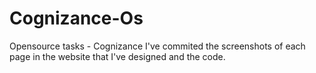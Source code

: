 # Cognizance-Os
Opensource tasks - Cognizance
I've commited the screenshots of each page in the website that I've designed and the code.
